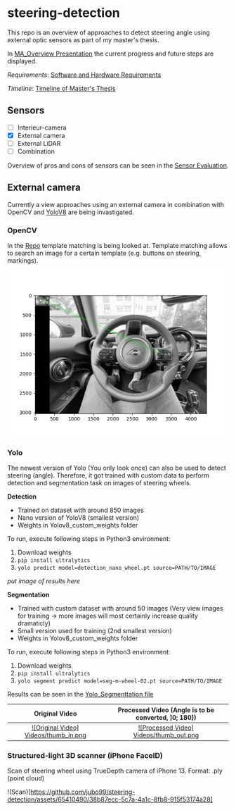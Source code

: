 # steering-detection
This repo is an overview of approaches to detect steering angle using external optic sensors as part of my master's thesis.

In [MA_Overview Presentation](MA_Overview_23_11_06.pptx) the current progress and future steps are displayed.

*Requirements*:  [Software and Hardware Requirements](RequirementsSWHW.pdf) 

*Timeline*:  [Timeline of Master's Thesis](Timeline_MA.pdf)

## Sensors
- [ ] Interieur-camera
- [x] External camera
- [ ] External LiDAR
- [ ] Combination

Overview of pros and cons of sensors can be seen in the [Sensor Evaluation](SensorEvaluationMindMap.pdf).

## External camera
Currently a view approaches using an external camera in combination with OpenCV and [YoloV8](https://github.com/ultralytics/ultralytics.git) are being invastigated.

### OpenCV
In the [Repo](https://github.com/jubo99/steering-detection-frontal.git) template matching is being looked at. Template matching allows to search an image for a certain template (e.g. buttons on steering, markings).

![Template matched on image](TemplateMatching/template_match1.png)

### Yolo
The newest version of Yolo (You only look once) can also be used to detect steering (angle). Therefore, it got trained with custom data to perform detection and segmentation task on images of steering wheels.

**Detection**
- Trained on dataset with around 850 images
- Nano version of YoloV8 (smallest version)
- Weights in Yolov8_custom_weights folder

To run, execute following steps in Python3 environment:
1. Download weights
2. `pip install ultralytics`
3. `yolo predict model=detection_nano_wheel.pt source=PATH/TO/IMAGE`

*put image of results here*

**Segmentation**
- Trained with custom dataset with around 50 images (Very view images for training -> more images will most certainly increase quality dramaticly)
- Small version used for training (2nd smallest version)
- Weights in Yolov8_custom_weights folder

To run, execute following steps in Python3 environment:
1. Download weights
2. `pip install ultralytics`
3. `yolo segment predict model=seg-m-wheel-02.pt source=PATH/TO/IMAGE`

Results can be seen in the [Yolo_Segmenttation file](Yolo_Segmentation.pdf)

Original Video             |  Processed Video (Angle is to be converted, ]0; 180])
:-------------------------:|:-------------------------:
[![Original Video] Videos/thumb_in.png](Videos/inpy.mp4)  |  [![Processed Video] Videos/thumb_out.png](Videos/outpy.mp4)

### Structured-light 3D scanner (iPhone FaceID)

Scan of steering wheel using TrueDepth camera of iPhone 13.
Format: .ply (point cloud)


!(Scan)[https://github.com/jubo99/steering-detection/assets/65410490/38b87ecc-5c7a-4a1c-8fb8-915f53174a28]




